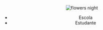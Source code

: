 <!DOCTYPE html>
<html lang="en">
<head>
    <meta charset="UTF-8">
    <meta http-equiv="X-UA-Compatible" content="IE=edge">
    <meta name="viewport" content="width=device-width, initial-scale=1.0">
    <title>night flower</title>
</head>
<body>
    <body>
        <header>
            <img src="https://images.pexels.com/photos/20142050/pexels-photo-20142050/free-photo-of-ensolarado-jardim-parque-folha.jpeg?auto=compress&cs=tinysrgb&w=600&lazy=load" alt=" flowers night">
            <ul>
                <li>Escola</li>
                <li>Estudante</li>
            </ul>
        </header>
    </body>    
</body>
</html>
